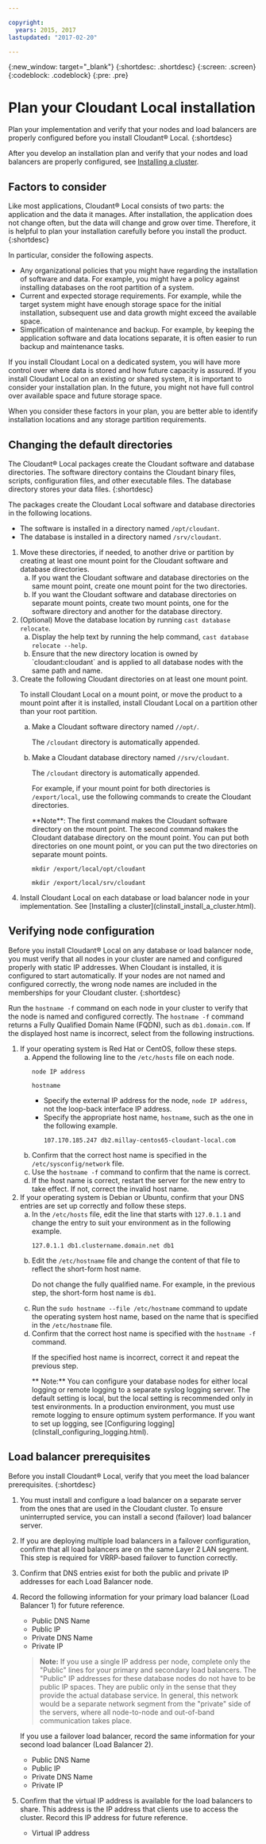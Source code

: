 ```yaml
---

copyright:
  years: 2015, 2017
lastupdated: "2017-02-20"

---
```


{:new_window: target="_blank"}
{:shortdesc: .shortdesc}
{:screen: .screen}
{:codeblock: .codeblock}
{:pre: .pre}

# Plan your Cloudant Local installation

Plan your implementation and verify that your nodes and load
balancers are properly configured before you install Cloudant&reg;
Local.
{:shortdesc}

After you develop an installation plan and verify that your nodes
and load balancers are properly configured, see [Installing a
cluster](clinstall_install_a_cluster.html).

## Factors to consider

Like most applications, Cloudant&reg; Local consists of two parts:
the application and the data it manages. After installation, the
application does not change often, but the data will change and
grow over time. Therefore, it is helpful to plan your
installation carefully before you install the product.
{:shortdesc}

In particular, consider the following aspects.

*  Any organizational policies that you might have regarding the
   installation of software and data. For example, you might have
   a policy against installing databases on the root partition of
   a system.
*  Current and expected storage requirements. For example, while
   the target system might have enough storage space for the
   initial installation, subsequent use and data growth might
   exceed the available space.
*  Simplification of maintenance and backup. For example, by
   keeping the application software and data locations separate,
   it is often easier to run backup and maintenance tasks.

If you install Cloudant Local on a dedicated system, you will
have more control over where data is stored and how future
capacity is assured. If you install Cloudant Local on an existing
or shared system, it is important to consider your installation
plan. In the future, you might not have full control over
available space and future storage space.

When you consider these factors in your plan, you are better able
to identify installation locations and any storage partition
requirements.

## Changing the default directories

The Cloudant&reg; Local packages create the Cloudant
software and database directories.
The software
directory contains the Cloudant binary files, scripts,
configuration files, and other executable files. The database
directory stores your data files.
{:shortdesc}

The packages create the Cloudant Local software and database
directories in the following locations.

*  The software is installed in a directory named `/opt/cloudant`.
*  The database is installed in a directory named `/srv/cloudant`.

<code></code>

<ol><li>Move these directories, if needed, to another drive or
    partition by creating at least one mount point for the
    Cloudant software and database directories.
<ol type=a><li>If you want the Cloudant software and database directories on the same mount point, create one mount point for the two directories.</li>
<li>If you want the Cloudant software and database directories on separate mount points, create two mount points, one for the software directory and another for the database directory.
</li></ol>
</li>
<li>(Optional) Move the database location by running <code>cast database relocate</code>.
<ol type=a><li>Display the help text by running the help command, <code>cast database relocate --help</code>.
</li>
<li>Ensure that the new directory location is owned by `cloudant:cloudant` and is applied to all database nodes with the same path and name.</li>
</ol></li> 
<li>Create the following Cloudant directories on at least one mount point.
<p>To install Cloudant Local on a mount point, or move the
    product to a mount point after it is installed, install
    Cloudant Local on a partition other than your root partition.</p>
<ol type=a><li>Make a Cloudant software directory named <code>/<your_mount_point>/opt/</code>.
<p>The <code>/cloudant</code> directory is automatically appended.</p></li>
<li>Make a Cloudant database directory named <code>/<your_mount_point>/srv/cloudant</code>.
<p>The <code>/cloudant</code> directory is automatically appended.</p>
<p>For example, if your mount point for both directories is <code>/export/local</code>, use the following commands to create the
    Cloudant directories.</p>
<p>**Note**: The first command makes the Cloudant software directory on the mount point. The second command makes the Cloudant database directory on the mount point. You can put both directories on one mount point, or you can put the two directories on separate mount points.
</p>
<p><code>mkdir /export/local/opt/cloudant<br>
mkdir /export/local/srv/cloudant</code></p> </li>
      </ol></li>

<li>Install Cloudant Local on each database or load balancer node in your implementation. See [Installing a cluster](clinstall_install_a_cluster.html).</li>   
</ol>

## Verifying node configuration

Before you install Cloudant&reg; Local on any database or load
balancer node, you must verify that all nodes in your cluster are
named and configured properly with static IP addresses. When
Cloudant is installed, it is configured to start automatically.
If your nodes are not named and configured correctly, the wrong
node names are included in the memberships for your Cloudant
cluster.
{:shortdesc}

Run the `hostname -f` command on each node in your cluster to
verify that the node is named and configured correctly. The
`hostname -f` command returns a Fully Qualified Domain Name (FQDN),
such as `db1.domain.com`. If the displayed host name is incorrect,
select from the following instructions.

<ol><li>If your operating system is Red Hat or CentOS, follow these steps.
<ol type="a">
<li>Append the following line to the <code>/etc/hosts</code> file on each node.
<p><code>node IP address<br>
hostname</code></p>

<ul type="1">
<li>Specify the external IP address for the node, <code>node IP address</code>, not the loop-back interface IP address.</li>
<li>Specify the appropriate host name, <code>hostname</code>, such as the one in the following example.
<p><code>107.170.185.247 db2.millay-centos65-cloudant-local.com</code></p></li></ul></li>

<li>Confirm that the correct host name is specified in the <code>/etc/sysconfig/network</code> file.</li>
<li>Use the <code>hostname -f</code> command to confirm that the name is correct.</li>
<li>If the host name is correct, restart the server for the new entry to take effect. If not, correct the invalid host name.</li></ol>
</li>

<li>If your operating system is Debian or Ubuntu, confirm that your DNS entries are set up correctly and follow these steps.
<ol type=a>
<li>In the <code>/etc/hosts</code> file, edit the line that starts with <code>127.0.1.1</code> and change the entry to suit your environment as in the following example.
<p><code>127.0.1.1 db1.clustername.domain.net db1</code></p></li>
<li>Edit the <code>/etc/hostname</code> file and change the content of that file to reflect the short-form host name. 
<p>Do not change the fully qualified name. For example, in the previous step, the short-form host name is <code>db1</code>.</p></li>
<li>Run the <code>sudo hostname --file /etc/hostname</code> command to update the operating system host name, based on the name that is specified in the <code>/etc/hostname</code> file.</li>
<li>Confirm that the correct host name is specified with the <code>hostname -f</code> command. 
<p>If the specified host name is incorrect, correct it and repeat the previous step. </p>
<p>** Note:** You can configure your database nodes for either local logging or remote logging to a separate syslog logging server. The default setting is local, but the local setting is recommended only in test environments. In a production environment, you must use remote logging to ensure optimum system performance. If you want to set up logging, see [Configuring logging](clinstall_configuring_logging.html).</p></li>
</ol></li></ol>

## Load balancer prerequisites

Before you install Cloudant&reg; Local, verify that you meet the load
balancer prerequisites.
{:shortdesc}


1. You must install and configure a load balancer on a separate
   server from the ones that are used in the Cloudant cluster. To
   ensure uninterrupted service, you can install a second
   (failover) load balancer server.

2. If you are deploying multiple load balancers in a failover
   configuration, confirm that all load balancers are on the same
   Layer 2 LAN segment. This step is required for VRRP-based
   failover to function correctly.

3. Confirm that DNS entries exist for both the public and private
   IP addresses for each Load Balancer node.

4. Record the following information for your primary load
   balancer (Load Balancer 1) for future reference.

   *  Public DNS Name
   *  Public IP
   *  Private DNS Name
   *  Private IP

   >    **Note:** If you use a single IP address per node, complete only the "Public" lines for your primary and secondary load balancers. The "Public" IP addresses for these database nodes do not have to be public IP spaces. They are public only in the sense that they provide the actual database service. In general, this network would be a separate network segment from the "private" side of the servers, where all node-to-node and out-of-band communication takes place.

   If you use a failover load balancer, record the same
   information for your second load balancer (Load Balancer 2).

   *  Public DNS Name
   *  Public IP
   *  Private DNS Name
   *  Private IP

5. Confirm that the virtual IP address is available for the load
   balancers to share. This address is the IP address that
   clients use to access the cluster. Record this IP address for
   future reference.

   *  Virtual IP address
